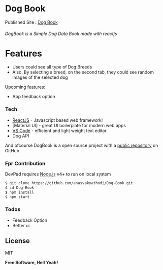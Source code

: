 # Dog Book
Published Site : [Dog Book](https://anasvakyathodi.me/Dog-Book)
###### DogBook is a Simple Dog Data Book  made with reactjs
#
# Features

  - Users could see all type of Dog Breeds
  - Also, By selecting a breed, on the second tab, they could see random images of the selected dog

Upcoming features:
   - App feedback option

### Tech

* [ReactJS](https://reactjs.org/) - Javascript based web framework!
* [Material UI] - great UI boilerplate for modern web apps
 * [VS Code](https://code.visualstudio.com/) -  efficient and light weight text editor
 * Dog API

And ofcourse DogBook is a open source project with a [public repository](https://github.com/anasvakyathodi/Dog-Book)
 on GitHub.

### Fpr Contribution

DevPad requires [Node.js](https://nodejs.org/) v4+ to run on local system

```sh
$ git clone https://github.com/anasvakyathodi/Dog-Book.git
$ cd Dog-Book
$ npm install
$ npm start
```

### Todos

 - Feedback Option
 - Better ui

License
----
MIT


**Free Software, Hell Yeah!**

   [git-repo-url]: <https://github.com/anasvakyathodi/Dog-Book>
   [node.js]: <http://nodejs.org>
   [express]: <http://expressjs.com>
 
